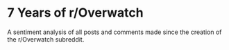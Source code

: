 # 7 Years of r/Overwatch
A sentiment analysis of all posts and comments made since the creation of the r/Overwatch subreddit.
